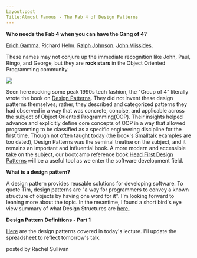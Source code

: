 ```yaml
---
Layout:post
Title:Almost Famous - The Fab 4 of Design Patterns
---
```


**Who needs the Fab 4 when you can have the Gang of 4?**

<a href="https://en.wikipedia.org/wiki/Erich_Gamma" target="_blank">Erich Gamma</a>. Richard Helm. <a href="https://en.wikipedia.org/wiki/Ralph_Johnson_(computer_scientist)" target="_blank">Ralph Johnson</a>. <a href="https://en.wikipedia.org/wiki/John_Vlissides" target="_blank">John Vlissides</a>.  

These names may not conjure up the immediate recognition like John, Paul, Ringo, and George, but they are **rock stars** in the Object Oriented Programming community.  

![](https://www.ashishvishwakarma.com/GoF-Design-Patterns-by-Example/assets/Gang_Of_Four.gif)

Seen here rocking some peak 1990s tech fashion, the "Group of 4" literally wrote the book on <a href="https://www.amazon.com/Design-Patterns-Elements-Reusable-Object-Oriented/dp/0201633612" target="_blank">Design Patterns</a>.  They did not invent these design patterns themselves; rather, they described and categorized patterns they had observed in a way that was concrete, concise, and applicable across the subject of Object Oriented Programming(OOP).  Their insights helped advance and explicitly define core concepts of OOP in a way that allowed programming to be classified as a specific engineering discipline for the first time. Though not often taught today (the book's <a href="https://en.wikipedia.org/wiki/Smalltalk" target="_blank">Smalltalk</a> examples are too dated), Design Patterns was the seminal treatise on the subject, and it remains an important and influential book. A more modern and accessible take on the subject, our bootcamp reference book <a href="https://www.amazon.com/Head-First-Design-Patterns-Brain-Friendly/dp/0596007124" target="_blank">Head First Design Patterns</a> will be a useful tool as we enter the software development field. 


**What is a design pattern?**

A design pattern provides reusable solutions for developing software. To quote Tim, design patterns are "a way for programmers to convey a known structure of objects by having one word for it".  I'm looking forward to leaning more about the topic. In the meantime, I found a short bird's eye view summary of what Design Structures are <a href="https://techterms.com/definition/design_pattern" target="_blank">here.</a>

**Design Pattern Definitions - Part 1**

<a href="https://docs.google.com/spreadsheets/d/1OlY9JCrjk7uvxffcAcwOa1yOtACNMfv-YUb5PcUrOUI/edit?usp=sharing" target="_blank">Here</a> are the design patterns covered in today's lecture. I'll update the spreadsheet to reflect tomorrow's talk. 

posted by Rachel Sullivan
